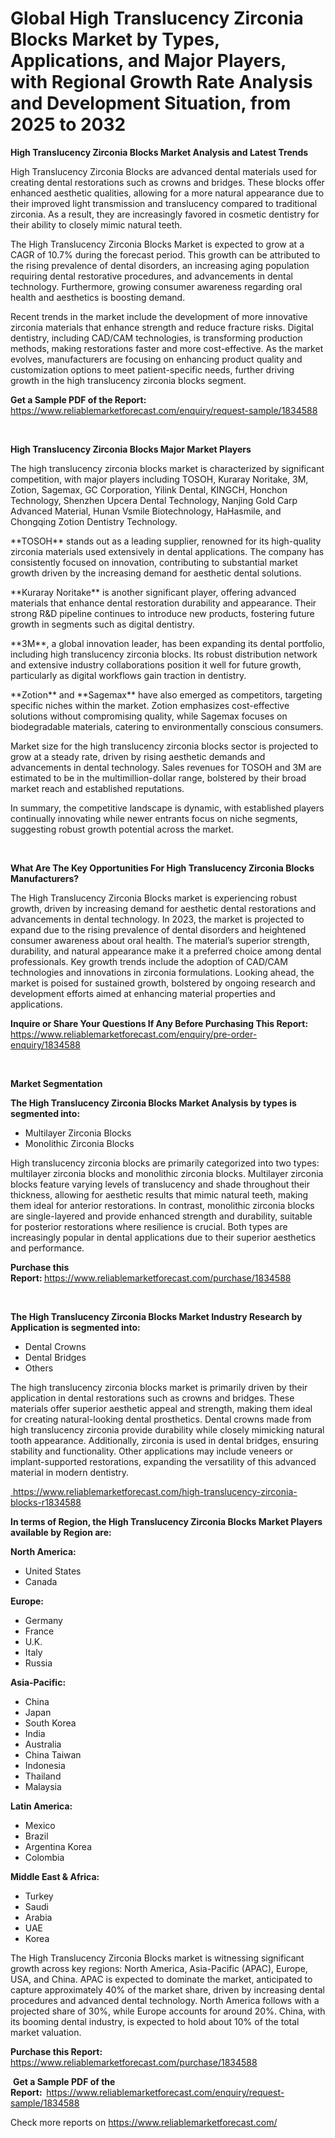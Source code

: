 <p><h1>Global High Translucency Zirconia Blocks Market by Types, Applications, and Major Players, with Regional Growth Rate Analysis and Development Situation, from 2025 to 2032</h1></p><p><strong>High Translucency Zirconia Blocks Market Analysis and Latest Trends</strong></p>
<p><p>High Translucency Zirconia Blocks are advanced dental materials used for creating dental restorations such as crowns and bridges. These blocks offer enhanced aesthetic qualities, allowing for a more natural appearance due to their improved light transmission and translucency compared to traditional zirconia. As a result, they are increasingly favored in cosmetic dentistry for their ability to closely mimic natural teeth.</p><p>The High Translucency Zirconia Blocks Market is expected to grow at a CAGR of 10.7% during the forecast period. This growth can be attributed to the rising prevalence of dental disorders, an increasing aging population requiring dental restorative procedures, and advancements in dental technology. Furthermore, growing consumer awareness regarding oral health and aesthetics is boosting demand.</p><p>Recent trends in the market include the development of more innovative zirconia materials that enhance strength and reduce fracture risks. Digital dentistry, including CAD/CAM technologies, is transforming production methods, making restorations faster and more cost-effective. As the market evolves, manufacturers are focusing on enhancing product quality and customization options to meet patient-specific needs, further driving growth in the high translucency zirconia blocks segment.</p></p>
<p><strong>Get a Sample PDF of the Report:&nbsp;</strong> <a href="https://www.reliablemarketforecast.com/enquiry/request-sample/1834588?utm_campaign=3109&utm_medium=2&utm_source=Github&utm_content=ia&utm_term=05032025&utm_id=high-translucency-zirconia-blocks">https://www.reliablemarketforecast.com/enquiry/request-sample/1834588</a></p>
<p>&nbsp;</p>
<p><strong>High Translucency Zirconia Blocks Major Market Players</strong></p>
<p><p>The high translucency zirconia blocks market is characterized by significant competition, with major players including TOSOH, Kuraray Noritake, 3M, Zotion, Sagemax, GC Corporation, Yilink Dental, KINGCH, Honchon Technology, Shenzhen Upcera Dental Technology, Nanjing Gold Carp Advanced Material, Hunan Vsmile Biotechnology, HaHasmile, and Chongqing Zotion Dentistry Technology.</p><p>**TOSOH** stands out as a leading supplier, renowned for its high-quality zirconia materials used extensively in dental applications. The company has consistently focused on innovation, contributing to substantial market growth driven by the increasing demand for aesthetic dental solutions.</p><p>**Kuraray Noritake** is another significant player, offering advanced materials that enhance dental restoration durability and appearance. Their strong R&D pipeline continues to introduce new products, fostering future growth in segments such as digital dentistry.</p><p>**3M**, a global innovation leader, has been expanding its dental portfolio, including high translucency zirconia blocks. Its robust distribution network and extensive industry collaborations position it well for future growth, particularly as digital workflows gain traction in dentistry.</p><p>**Zotion** and **Sagemax** have also emerged as competitors, targeting specific niches within the market. Zotion emphasizes cost-effective solutions without compromising quality, while Sagemax focuses on biodegradable materials, catering to environmentally conscious consumers.</p><p>Market size for the high translucency zirconia blocks sector is projected to grow at a steady rate, driven by rising aesthetic demands and advancements in dental technology. Sales revenues for TOSOH and 3M are estimated to be in the multimillion-dollar range, bolstered by their broad market reach and established reputations.</p><p>In summary, the competitive landscape is dynamic, with established players continually innovating while newer entrants focus on niche segments, suggesting robust growth potential across the market.</p></p>
<p>&nbsp;</p>
<p><strong>What Are The Key Opportunities For High Translucency Zirconia Blocks Manufacturers?</strong></p>
<p><p>The High Translucency Zirconia Blocks market is experiencing robust growth, driven by increasing demand for aesthetic dental restorations and advancements in dental technology. In 2023, the market is projected to expand due to the rising prevalence of dental disorders and heightened consumer awareness about oral health. The material’s superior strength, durability, and natural appearance make it a preferred choice among dental professionals. Key growth trends include the adoption of CAD/CAM technologies and innovations in zirconia formulations. Looking ahead, the market is poised for sustained growth, bolstered by ongoing research and development efforts aimed at enhancing material properties and applications.</p></p>
<p><strong>Inquire or Share Your Questions If Any Before Purchasing This Report:</strong> <a href="https://www.reliablemarketforecast.com/enquiry/pre-order-enquiry/1834588?utm_campaign=3109&utm_medium=2&utm_source=Github&utm_content=ia&utm_term=05032025&utm_id=high-translucency-zirconia-blocks">https://www.reliablemarketforecast.com/enquiry/pre-order-enquiry/1834588</a></p>
<p>&nbsp;</p>
<p><strong>Market Segmentation</strong></p>
<p><strong>The High Translucency Zirconia Blocks Market Analysis by types is segmented into:</strong></p>
<p><ul><li>Multilayer Zirconia Blocks</li><li>Monolithic Zirconia Blocks</li></ul></p>
<p><p>High translucency zirconia blocks are primarily categorized into two types: multilayer zirconia blocks and monolithic zirconia blocks. Multilayer zirconia blocks feature varying levels of translucency and shade throughout their thickness, allowing for aesthetic results that mimic natural teeth, making them ideal for anterior restorations. In contrast, monolithic zirconia blocks are single-layered and provide enhanced strength and durability, suitable for posterior restorations where resilience is crucial. Both types are increasingly popular in dental applications due to their superior aesthetics and performance.</p></p>
<p><strong>Purchase this Report:&nbsp;</strong><a href="https://www.reliablemarketforecast.com/purchase/1834588?utm_campaign=3109&utm_medium=2&utm_source=Github&utm_content=ia&utm_term=05032025&utm_id=high-translucency-zirconia-blocks">https://www.reliablemarketforecast.com/purchase/1834588</a></p>
<p>&nbsp;</p>
<p><strong>The High Translucency Zirconia Blocks Market Industry Research by Application is segmented into:</strong></p>
<p><ul><li>Dental Crowns</li><li>Dental Bridges</li><li>Others</li></ul></p>
<p><p>The high translucency zirconia blocks market is primarily driven by their application in dental restorations such as crowns and bridges. These materials offer superior aesthetic appeal and strength, making them ideal for creating natural-looking dental prosthetics. Dental crowns made from high translucency zirconia provide durability while closely mimicking natural tooth appearance. Additionally, zirconia is used in dental bridges, ensuring stability and functionality. Other applications may include veneers or implant-supported restorations, expanding the versatility of this advanced material in modern dentistry.</p></p>
<p><a href="https://www.reliablemarketforecast.com/high-translucency-zirconia-blocks-r1834588?utm_campaign=3109&utm_medium=2&utm_source=Github&utm_content=ia&utm_term=05032025&utm_id=high-translucency-zirconia-blocks">&nbsp;https://www.reliablemarketforecast.com/high-translucency-zirconia-blocks-r1834588</a></p>
<p><strong>In terms of Region, the High Translucency Zirconia Blocks Market Players available by Region are:</strong></p>
<p>
    <p> <strong> North America: </strong>
        <ul>
            <li>United States</li>
            <li>Canada</li>
        </ul>
        </p> 
    <p> <strong> Europe: </strong>
        <ul>
            <li>Germany</li>
            <li>France</li>
            <li>U.K.</li>
            <li>Italy</li>
            <li>Russia</li>
        </ul>
        </p> 
    <p> <strong> Asia-Pacific: </strong>
        <ul>
            <li>China</li>
            <li>Japan</li>
            <li>South Korea</li>
            <li>India</li>
            <li>Australia</li>
            <li>China Taiwan</li>
            <li>Indonesia</li>
            <li>Thailand</li>
            <li>Malaysia</li>
        </ul>
        </p> 
    <p> <strong> Latin America: </strong>
        <ul>
            <li>Mexico</li>
            <li>Brazil</li>
            <li>Argentina Korea</li>
            <li>Colombia</li>
        </ul>
        </p> 
    <p> <strong> Middle East & Africa: </strong>
        <ul>
            <li>Turkey</li>
            <li>Saudi</li>
            <li>Arabia</li>
            <li>UAE</li>
            <li>Korea</li>
        </ul>
    </p>
    </p>
<p><p>The High Translucency Zirconia Blocks market is witnessing significant growth across key regions: North America, Asia-Pacific (APAC), Europe, USA, and China. APAC is expected to dominate the market, anticipated to capture approximately 40% of the market share, driven by increasing dental procedures and advanced dental technology. North America follows with a projected share of 30%, while Europe accounts for around 20%. China, with its booming dental industry, is expected to hold about 10% of the total market valuation.</p></p>
<p><strong>Purchase this Report: </strong><a href="https://www.reliablemarketforecast.com/purchase/1834588?utm_campaign=3109&utm_medium=2&utm_source=Github&utm_content=ia&utm_term=05032025&utm_id=high-translucency-zirconia-blocks">https://www.reliablemarketforecast.com/purchase/1834588</a></p>
<p>&nbsp;<strong>Get a Sample PDF of the Report:&nbsp;&nbsp;</strong><a href="https://www.reliablemarketforecast.com/enquiry/request-sample/1834588?utm_campaign=3109&utm_medium=2&utm_source=Github&utm_content=ia&utm_term=05032025&utm_id=high-translucency-zirconia-blocks">https://www.reliablemarketforecast.com/enquiry/request-sample/1834588</a></p>
<p><strong></strong></p>
<p>Check more reports on <a href="https://www.reliablemarketforecast.com/?utm_campaign=3109&utm_medium=2&utm_source=Github&utm_content=ia&utm_term=05032025&utm_id=high-translucency-zirconia-blocks">https://www.reliablemarketforecast.com/</a></p>